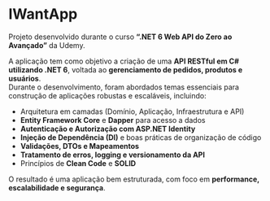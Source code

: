 # IWantApp

Projeto desenvolvido durante o curso **“.NET 6 Web API do Zero ao Avançado”** da Udemy.

A aplicação tem como objetivo a criação de uma **API RESTful em C# utilizando .NET 6**, voltada ao **gerenciamento de pedidos, produtos e usuários**.  
Durante o desenvolvimento, foram abordados temas essenciais para construção de aplicações robustas e escaláveis, incluindo:

- Arquitetura em camadas (Domínio, Aplicação, Infraestrutura e API)
- **Entity Framework Core** e **Dapper** para acesso a dados
- **Autenticação e Autorização com ASP.NET Identity**
- **Injeção de Dependência (DI)** e boas práticas de organização de código
- **Validações, DTOs e Mapeamentos**
- **Tratamento de erros, logging e versionamento da API**
- Princípios de **Clean Code** e **SOLID**

O resultado é uma aplicação bem estruturada, com foco em **performance, escalabilidade e segurança**.
